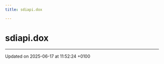 ```yaml
---
title: sdiapi.dox

---
```


# sdiapi.dox








-------------------------------

Updated on 2025-06-17 at 11:52:24 +0100
